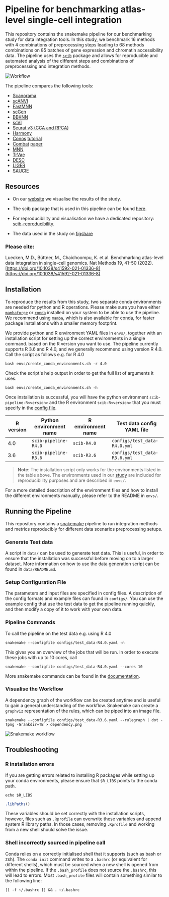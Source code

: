 # Pipeline for benchmarking atlas-level single-cell integration

This repository contains the snakemake pipeline for our benchmarking study for data integration tools.
In this study, we benchmark 16 methods with 4 combinations of preprocessing steps leading to 68 
methods combinations on 85 batches of gene expression and chromatin accessibility data.
The pipeline uses the [`scib`](https://github.com/theislab/scib.git) package and allows for reproducible and automated
analysis of the different steps and combinations of preprocesssing and integration methods.

![Workflow](./figure.png)

The pipeline compares the following tools:

- [Scanorama](https://github.com/brianhie/scanorama)
- [scANVI](https://github.com/chenlingantelope/HarmonizationSCANVI)
- [FastMNN](https://bioconductor.org/packages/batchelor/)
- [scGen](https://github.com/theislab/scgen)
- [BBKNN](https://github.com/Teichlab/bbknn)
- [scVI](https://github.com/YosefLab/scVI)
- [Seurat v3 (CCA and RPCA)](https://github.com/satijalab/seurat)
- [Harmony](https://github.com/immunogenomics/harmony)
- [Conos](https://github.com/hms-dbmi/conos) [tutorial](https://htmlpreview.github.io/?https://github.com/satijalab/seurat.wrappers/blob/master/docs/conos.html)
- [Combat](https://scanpy.readthedocs.io/en/stable/api/scanpy.pp.combat.html) [paper](https://academic.oup.com/biostatistics/article/8/1/118/252073)
- [MNN](https://github.com/chriscainx/mnnpy)
- [TrVae](https://github.com/theislab/trvae)
- [DESC](https://github.com/eleozzr/desc)
- [LIGER](https://github.com/MacoskoLab/liger)
- [SAUCIE](https://github.com/KrishnaswamyLab/SAUCIE)


## Resources

- On our [website](https://theislab.github.io/scib-reproducibility) we visualise the results of the study.

- The scib package that is used in this pipeline can be found [here](https://github.com/theislab/scib).

- For reproducibility and visualisation we have a dedicated repository: [scib-reproducibility](https://github.com/theislab/scib-reproducibility).

- The data used in the study on  [figshare](https://figshare.com/articles/dataset/Benchmarking_atlas-level_data_integration_in_single-cell_genomics_-_integration_task_datasets_Immune_and_pancreas_/12420968)

### Please cite:

Luecken, M.D., Büttner, M., Chaichoompu, K. et al. Benchmarking atlas-level data integration in single-cell genomics.
Nat Methods 19, 41–50 (2022). [https://doi.org/10.1038/s41592-021-01336-8](https://doi.org/10.1038/s41592-021-01336-8)

## Installation

To reproduce the results from this study, two separate conda environments are needed for python and R operations.
Please make sure you have either [`mambaforge`](https://github.com/conda-forge/miniforge) or
[`conda`](https://conda.io/projects/conda) installed on your system to be able to use the pipeline.
We recommend using [`mamba`](https://mamba.readthedocs.io), which is also available for conda, for faster package
installations with a smaller memory footprint.

We provide python and R environment YAML files in `envs/`, together with an installation script for setting up the
correct environments in a single command. based on the R version you want to use.
The pipeline currently supports R 3.6 and R 4.0, and we generally recommend using version R 4.0.
Call the script as follows e.g. for R 4.0

```shell
bash envs/create_conda_environments.sh -r 4.0
```

Check the script's help output in order to get the full list of arguments it uses.

```shell
bash envs/create_conda_environments.sh -h 
```

Once installation is successful, you will have the python environment `scib-pipeline-R<version>` and the R environment
`scib-R<version>` that you must specify in the [config file](#setup-configuration-file).

| R version | Python environment name | R environment name | Test data config YAML file   |
|-----------|-------------------------|--------------------|------------------------------|
| 4.0       | `scib-pipeline-R4.0`    | `scib-R4.0`        | `configs/test_data-R4.0.yml` |
| 3.6       | `scib-pipeline-R3.6`    | `scib-R3.6`        | `configs/test_data-R3.6.yml` |

> **Note**: The installation script only works for the environments listed in the table above.
> The environments used in our [study][paper] are included for reproducibility purposes and are described in `envs/`.

For a more detailed description of the environment files and how to install the different environments manually, please
refer to the README in `envs/`.


## Running the Pipeline

This repository contains a [snakemake](https://snakemake.readthedocs.io/en/stable/) pipeline to run integration methods
and metrics reproducibly for different data scenarios preprocessing setups.

### Generate Test data

A script in `data/` can be used to generate test data.
This is useful, in order to ensure that the installation was successful before moving on to a larger dataset.
More information on how to use the data generation script can be found in `data/README.md`.

### Setup Configuration File

The parameters and input files are specified in config files.
A description of the config formats and example files can found in `configs/`.
You can use the example config that use the test data to get the pipeline running quickly, and then modify a copy of it
to work with your own data.

### Pipeline Commands

To call the pipeline on the test data e.g. using R 4.0

```shell
snakemake --configfile configs/test_data-R4.0.yaml -n
```

This gives you an overview of the jobs that will be run.
In order to execute these jobs with up to 10 cores, call

```shell
snakemake --configfile configs/test_data-R4.0.yaml --cores 10
```

More snakemake commands can be found in the [documentation](snakemake.readthedocs.io/).

### Visualise the Workflow

A dependency graph of the workflow can be created anytime and is useful to gain a general understanding of the workflow.
Snakemake can create a `graphviz` representation of the rules, which can be piped into an image file.

```shell
snakemake --configfile configs/test_data-R3.6.yaml --rulegraph | dot -Tpng -Grankdir=TB > dependency.png
```

![Snakemake workflow](./dependency.png)


## Troubleshooting

### R installation errors

If you are getting errors related to installing R packages while setting up your conda environments, please ensure that
`$R_LIBS` points to the conda path.

```shell
echo $R_LIBS
```

```R
.libPaths()
```

These variables should be set correctly with the installation scripts, however, files such as `.Rprofile` can overwrite
these variables and append system R library paths.
In those cases, removing `.Rprofile` and working from a new shell should solve the issue.

### Shell incorrectly sourced in pipeline call

Conda relies on a correctly initialised shell that it supports (such as bash or zsh).
The `conda init` command writes to a `.bashrc` (or equivalent for different shells), which must be sourced when a new
shell is opened from within the pipeline.
If the `.bash_profile` does not source the `.bashrc`, this will lead to errors.
Most `.bash_profile` files will contain something similar to the following line:

```shell
[[ -f ~/.bashrc ]] && . ~/.bashrc
```

[paper]: https://doi.org/10.1038/s41592-021-01336-8